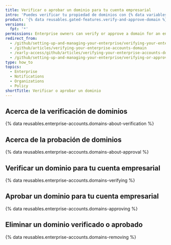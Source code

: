 ```yaml
---
title: Verificar o aprobar un dominio para tu cuenta empresarial
intro: 'Puedes verificar tu propiedad de dominios con {% data variables.product.company_short %} para confirmar la identidad de las organizaciones que pertenecen a tu cuenta empresarial. También puedes aprobar los dominios a los cuales {% data variables.product.company_short %} puede enviar notificaciones de correo electrónico para los miembros de las organizaciones que pertenezcan a tu cuenta empresarial.'
product: '{% data reusables.gated-features.verify-and-approve-domain %}'
versions:
  fpt: '*'
permissions: Enterprise owners can verify or approve a domain for an enterprise account.
redirect_from:
  - /github/setting-up-and-managing-your-enterprise/verifying-your-enterprise-accounts-domain
  - /github/articles/verifying-your-enterprise-accounts-domain
  - /early-access/github/articles/verifying-your-enterprise-accounts-domain
  - /github/setting-up-and-managing-your-enterprise/verifying-or-approving-a-domain-for-your-enterprise-account
type: how_to
topics:
  - Enterprise
  - Notifications
  - Organizations
  - Policy
shortTitle: Verificar o aprobar un dominio
---
```


## Acerca de la verificación de dominios

{% data reusables.enterprise-accounts.domains-about-verification %}

## Acerca de la probación de dominios

{% data reusables.enterprise-accounts.domains-about-approval %}

## Verificar un dominio para tu cuenta empresarial

{% data reusables.enterprise-accounts.domains-verifying %}

## Aprobar un dominio para tu cuenta empresarial

{% data reusables.enterprise-accounts.domains-approving %}

## Eliminar un dominio verificado o aprobado

{% data reusables.enterprise-accounts.domains-removing %}
